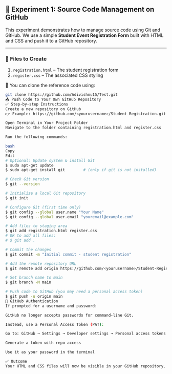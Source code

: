 ## 🔁 Experiment 1: Source Code Management on GitHub

This experiment demonstrates how to manage source code using Git and GitHub. We use a simple **Student Event Registration Form** built with HTML and CSS and push it to a GitHub repository.

---

### 📝 Files to Create

1. `registration.html` – The student registration form
2. `register.css` – The associated CSS styling

📁 You can clone the reference code using:
```bash
git clone https://github.com/Adivishnu15/Test.git
📤 Push Code to Your Own GitHub Repository
✅ Step-by-step Instructions
Create a new repository on GitHub
👉 Example: https://github.com/<yourusername>/Student-Registration.git

Open Terminal in Your Project Folder
Navigate to the folder containing registration.html and register.css

Run the following commands:

bash
Copy
Edit
# Optional: Update system & install Git
$ sudo apt-get update
$ sudo apt-get install git        # (only if git is not installed)

# Check Git version
$ git --version

# Initialize a local Git repository
$ git init

# Configure Git (first time only)
$ git config --global user.name "Your Name"
$ git config --global user.email "youremail@example.com"

# Add files to staging area
$ git add registration.html register.css
# OR to add all files:
# $ git add .

# Commit the changes
$ git commit -m "Initial commit - student registration"

# Add the remote repository URL
$ git remote add origin https://github.com/<yourusername>/Student-Registration.git

# Set branch name to main
$ git branch -M main

# Push code to GitHub (you may need a personal access token)
$ git push -u origin main
🔐 GitHub Authentication
If prompted for a username and password:

GitHub no longer accepts passwords for command-line Git.

Instead, use a Personal Access Token (PAT):

Go to: GitHub → Settings → Developer settings → Personal access tokens

Generate a token with repo access

Use it as your password in the terminal

✅ Outcome
Your HTML and CSS files will now be visible in your GitHub repository. You have successfully managed and version-controlled your student registration form using Git!
